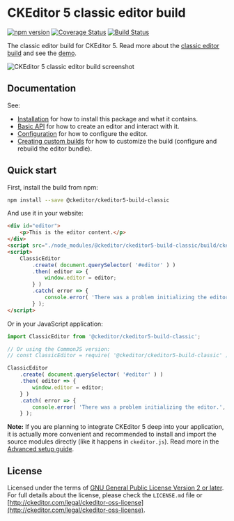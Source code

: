 CKEditor 5 classic editor build
========================================

[![npm version](http://badge.fury.io/js/%40ckeditor%2Fckeditor5-build-classic.svg)](http://www.npmjs.com/package/@ckeditor/ckeditor5-build-classic)
[![Coverage Status](http://coveralls.io/repos/github/ckeditor/ckeditor5/badge.svg?branch=master)](http://coveralls.io/github/ckeditor/ckeditor5?branch=master)
[![Build Status](http://travis-ci.com/ckeditor/ckeditor5.svg?branch=master)](http://travis-ci.com/ckeditor/ckeditor5)

The classic editor build for CKEditor 5. Read more about the [classic editor build](http://ckeditor.com/docs/ckeditor5/latest/builds/guides/overview.html#classic-editor) and see the [demo](http://ckeditor.com/docs/ckeditor5/latest/examples/builds/classic-editor.html).

![CKEditor 5 classic editor build screenshot](http://c.cksource.com/a/1/img/npm/ckeditor5-build-classic.png)

## Documentation

See:

* [Installation](http://ckeditor.com/docs/ckeditor5/latest/builds/guides/integration/installation.html) for how to install this package and what it contains.
* [Basic API](http://ckeditor.com/docs/ckeditor5/latest/builds/guides/integration/basic-api.html) for how to create an editor and interact with it.
* [Configuration](http://ckeditor.com/docs/ckeditor5/latest/builds/guides/integration/configuration.html) for how to configure the editor.
* [Creating custom builds](http://ckeditor.com/docs/ckeditor5/latest/builds/guides/development/custom-builds.html) for how to customize the build (configure and rebuild the editor bundle).

## Quick start

First, install the build from npm:

```bash
npm install --save @ckeditor/ckeditor5-build-classic
```

And use it in your website:

```html
<div id="editor">
	<p>This is the editor content.</p>
</div>
<script src="./node_modules/@ckeditor/ckeditor5-build-classic/build/ckeditor.js"></script>
<script>
	ClassicEditor
		.create( document.querySelector( '#editor' ) )
		.then( editor => {
			window.editor = editor;
		} )
		.catch( error => {
			console.error( 'There was a problem initializing the editor.', error );
		} );
</script>
```

Or in your JavaScript application:

```js
import ClassicEditor from '@ckeditor/ckeditor5-build-classic';

// Or using the CommonJS version:
// const ClassicEditor = require( '@ckeditor/ckeditor5-build-classic' );

ClassicEditor
	.create( document.querySelector( '#editor' ) )
	.then( editor => {
		window.editor = editor;
	} )
	.catch( error => {
		console.error( 'There was a problem initializing the editor.', error );
	} );
```

**Note:** If you are planning to integrate CKEditor 5 deep into your application, it is actually more convenient and recommended to install and import the source modules directly (like it happens in `ckeditor.js`). Read more in the [Advanced setup guide](http://ckeditor.com/docs/ckeditor5/latest/builds/guides/integration/advanced-setup.html).

## License

Licensed under the terms of [GNU General Public License Version 2 or later](http://www.gnu.org/licenses/gpl.html). For full details about the license, please check the `LICENSE.md` file or [http://ckeditor.com/legal/ckeditor-oss-license](http://ckeditor.com/legal/ckeditor-oss-license).
